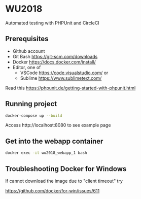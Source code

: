 # WU2018

Automated testing with PHPUnit and CircleCI 

## Prerequisites
- Github account
- Git Bash https://git-scm.com/downloads
- Docker https://docs.docker.com/install/
- Editor, one of 
  - VSCode https://code.visualstudio.com/ or 
  - Sublime https://www.sublimetext.com/
  
Read this https://phpunit.de/getting-started-with-phpunit.html

## Running project
```bash
docker-compose up --build
```
Access http://localhost:8080 to see example page

## Get into the webapp container
```bash
docker exec -it wu2018_webapp_1 bash
```

## Troubleshooting Docker for Windows
If cannot download the image due to "client timeout" try

https://github.com/docker/for-win/issues/611

